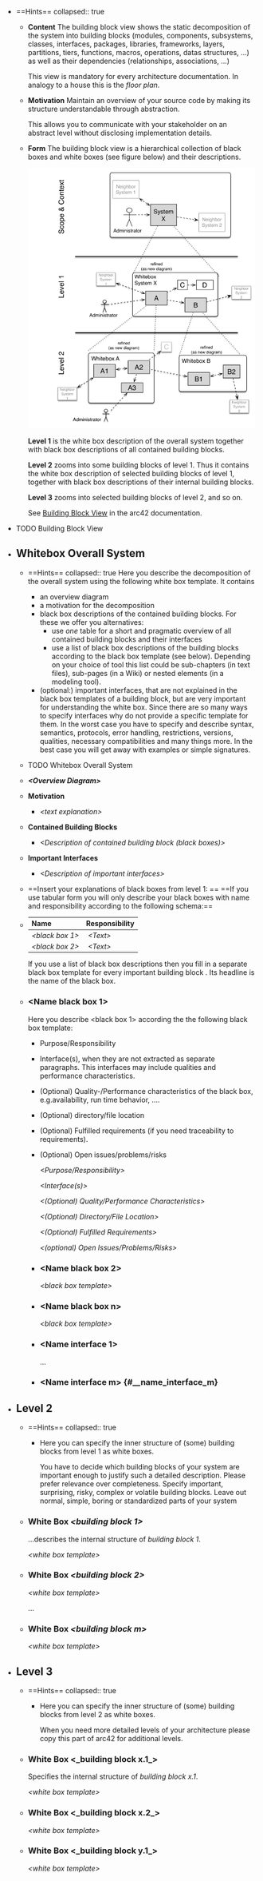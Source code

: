 - ==Hints==
  collapsed:: true
	- **Content**
	  The building block view shows the static decomposition of the system into building blocks (modules, components, subsystems, classes, interfaces, packages, libraries, frameworks, layers, partitions, tiers,
	  functions, macros, operations, datas structures, ...) as well as their dependencies (relationships, associations, ...)
	  
	  This view is mandatory for every architecture documentation. In analogy to a house this is the *floor plan*.
	- **Motivation**
	  Maintain an overview of your source code by making its structure understandable through abstraction.
	  
	  This allows you to communicate with your stakeholder on an abstract level without disclosing implementation details.
	- **Form**
	  The building block view is a hierarchical collection of black boxes and white boxes (see figure below) and their descriptions.
	  
	  ![Hierarchy of building blocks](images/05_building_blocks-EN.png)
	  
	  **Level 1** is the white box description of the overall system together with black box descriptions of all contained building blocks.
	  
	  **Level 2** zooms into some building blocks of level 1. Thus it contains the white box description of selected building blocks of level 1, together with black box descriptions of their internal building blocks.
	  
	  **Level 3** zooms into selected building blocks of level 2, and so on.
	  
	  See [Building Block View](https://docs.arc42.org/section-5/) in the arc42 documentation.
- TODO Building Block View
- ## Whitebox Overall System
	- ==Hints==
	  collapsed:: true
	  Here you describe the decomposition of the overall system using the following white box template. It contains
		- an overview diagram
		- a motivation for the decomposition
		- black box descriptions of the contained building blocks. For these we offer you alternatives:
			- use *one* table for a short and pragmatic overview of all   contained building blocks and their interfaces
			- use a list of black box descriptions of the building blocks   according to the black box template (see below). Depending on your choice of tool this list could be sub-chapters (in text
			    files), sub-pages (in a Wiki) or nested elements (in a modeling tool).
		- (optional:) important interfaces, that are not explained in the black box templates of a building block, but are very important for  understanding the white box. Since there are so many ways to specify  interfaces why do not provide a specific template for them. In the  worst case you have to specify and describe syntax, semantics,  protocols, error handling, restrictions, versions, qualities,  necessary compatibilities and many things more. In the best case you  will get away with examples or simple signatures.
	- TODO Whitebox Overall System
	- ***\<Overview Diagram>***
	- **Motivation**
		- *\<text explanation>*
	- **Contained Building Blocks**
		- *\<Description of contained building block (black boxes)>*
	- **Important Interfaces**
		- *\<Description of important interfaces>*
	- ==Insert your explanations of black boxes from level 1: ==
	  ==If you use tabular form you will only describe your black boxes with name and responsibility according to the following schema:==
	- | **Name**              | **Responsibility**                            |
	  |--------------------|------------------------------------|
	  | *\<black box 1>*      |  *\<Text>*                                    |
	  | *\<black box 2>*      |  *\<Text>*                                    |
	  
	  If you use a list of black box descriptions then you fill in a separate black box template for every important building block . Its headline is the name of the black box.
	- ### \<Name black box 1>
	  Here you describe \<black box 1> according the the following black box template:
		- Purpose/Responsibility
		- Interface(s), when they are not extracted as separate paragraphs.
		    This interfaces may include qualities and performance characteristics.
		- (Optional) Quality-/Performance characteristics of the black box, e.g.availability, run time behavior, ....
		- (Optional) directory/file location
		- (Optional) Fulfilled requirements (if you need traceability to requirements).
		- (Optional) Open issues/problems/risks
		  
		  *\<Purpose/Responsibility>*
		  
		  *\<Interface(s)>*
		  
		  *\<(Optional) Quality/Performance Characteristics>*
		  
		  *\<(Optional) Directory/File Location>*
		  
		  *\<(Optional) Fulfilled Requirements>*
		  
		  *\<(optional) Open Issues/Problems/Risks>*
		- ### \<Name black box 2>
		  
		  *\<black box template>*
		- ### \<Name black box n>
		  
		  *\<black box template>*
		- ### \<Name interface 1>
		  
		  ...
		- ### \<Name interface m> {#__name_interface_m}
- ## Level 2
	- ==Hints==
	  collapsed:: true
		- Here you can specify the inner structure of (some) building blocks from level 1 as white boxes.
		  
		  You have to decide which building blocks of your system are important enough to justify such a detailed description. Please prefer relevance over completeness. Specify important, surprising, risky, complex or volatile building blocks. Leave out normal, simple, boring or standardized parts of your system
	- ### White Box *\<building block 1>*
	  
	  ...describes the internal structure of *building block 1*.
	  
	  *\<white box template>*
	- ### White Box *\<building block 2>* 
	  
	  *\<white box template>*
	  
	  ...
	- ### White Box *\<building block m>*
	  
	  *\<white box template>*
- ## Level 3
	- ==Hints==
	  collapsed:: true
		- Here you can specify the inner structure of (some) building blocks from level 2 as white boxes.
		  
		  When you need more detailed levels of your architecture please copy this part of arc42 for additional levels.
	- ### White Box \<\_building block x.1\_\>
	  
	  Specifies the internal structure of *building block x.1*.
	  
	  *\<white box template>*
	- ### White Box \<\_building block x.2\_\> 
	  
	  *\<white box template>*
	- ### White Box \<\_building block y.1\_\> 
	  
	  *\<white box template>*